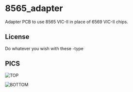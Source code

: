 # 8565_adapter
Adapter PCB to use 8565 VIC-II in place of 6569 VIC-II chips.

## License
Do whatever you wish with these -type

## PICS

![TOP](https://raw.githubusercontent.com/Jartza/8565_adapter/master/img/top.svg)

![BOTTOM](https://raw.githubusercontent.com/Jartza/8565_adapter/master/img/bottom.svg)
